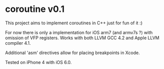 # coroutine v0.1 #

This project aims to implement coroutines in C++ just for fun of it :)

For now there is only a implementation for iOS arm7 (and armv7s ?) with omission of VFP registers. Works with both LLVM GCC 4.2 and Apple LLVM compiler 4.1.

Additional 'asm' directives allow for placing breakpoints in Xcode.

Tested on iPhone 4 with iOS 6.0.

